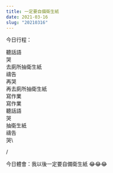 ```yaml
---
title: 一定要自備衛生紙
date: 2021-03-16
slug: "20210316"
---
```


今日行程：

聽話語\
哭\
去廁所抽衛生紙\
禱告\
再哭\
再去廁所抽衛生紙\
寫作業\
寫作業\
聽話語\
哭\
抽衛生紙\
禱告\
哭\

/

今日體會：我以後一定要自備衛生紙 😂😂😂
